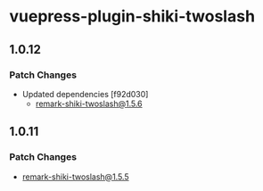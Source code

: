 # vuepress-plugin-shiki-twoslash

## 1.0.12

### Patch Changes

- Updated dependencies [f92d030]
  - remark-shiki-twoslash@1.5.6

## 1.0.11

### Patch Changes

- remark-shiki-twoslash@1.5.5
